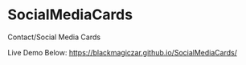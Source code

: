 # SocialMediaCards
Contact/Social Media Cards

Live Demo Below:
https://blackmagiczar.github.io/SocialMediaCards/
